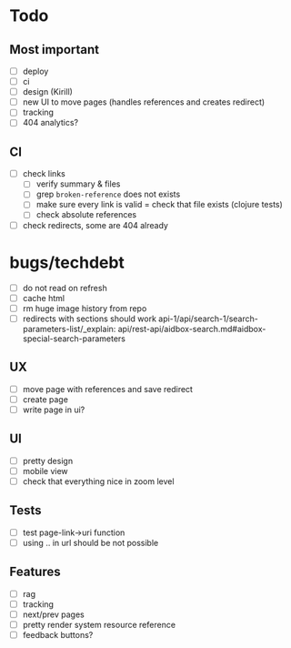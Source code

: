 # Todo

## Most important

- [ ] deploy
- [ ] ci
- [ ] design (Kirill)
- [ ] new UI to move pages (handles references and creates redirect)
- [ ] tracking
- [ ] 404 analytics?

## CI

- [ ] check links
  - [ ] verify summary & files
  - [ ] grep `broken-reference` does not exists
  - [ ] make sure every link is valid = check that file exists (clojure tests)
  - [ ] check absolute references
- [ ] check redirects, some are 404 already

# bugs/techdebt

- [ ] do not read on refresh
- [ ] cache html
- [ ] rm huge image history from repo
- [ ] redirects with sections should work api-1/api/search-1/search-parameters-list/\_explain: api/rest-api/aidbox-search.md#aidbox-special-search-parameters

## UX

- [ ] move page with references and save redirect
- [ ] create page
- [ ] write page in ui?

## UI

- [ ] pretty design
- [ ] mobile view
- [ ] check that everything nice in zoom level

## Tests

- [ ] test page-link->uri function
- [ ] using .. in url should be not possible

## Features

- [ ] rag
- [ ] tracking
- [ ] next/prev pages
- [ ] pretty render system resource reference
- [ ] feedback buttons?
